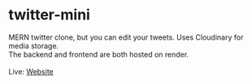 # twitter-mini
MERN twitter clone, but you can edit your tweets. Uses Cloudinary for media storage. <br>
The backend and frontend are both hosted on render. <br><br>
Live: [Website](https://twitter-mini-frontend.onrender.com/)
